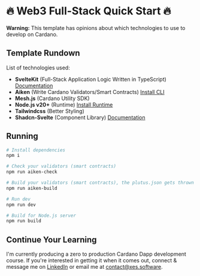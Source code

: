 # 🔥 Web3 Full-Stack Quick Start 🔥

**Warning:** This template has opinions about which technologies to use to develop on Cardano.

## Template Rundown

List of technologies used:
- **SvelteKit** (Full-Stack Application Logic Written in TypeScript) [Documentation](https://svelte.dev/docs/kit/introduction)
- **Aiken** (Write Cardano Validators/Smart Contracts) [Install CLI](https://aiken-lang.org/)
- **Mesh.js** (Cardano Utility SDK)
- **Node.js v20+** (Runtime) [Install Runtime](https://nodejs.org/en)
- **Tailwindcss** (Better Styling)
- **Shadcn-Svelte** (Component Library) [Documentation](https://www.shadcn-svelte.com/)

## Running

```bash
# Install dependencies
npm i

# Check your validators (smart contracts)
npm run aiken-check

# Build your validators (smart contracts), the plutus.json gets thrown into the $lib/validators directory
npm run aiken-build

# Run dev
npm run dev

# Build for Node.js server
npm run build
```

## Continue Your Learning

I'm currently producing a zero to production Cardano Dapp development course. If you're interested in getting it when it comes out, connect & message me on [LinkedIn](https://www.linkedin.com/in/leifelliott/) or email me at contact@xes.software.

